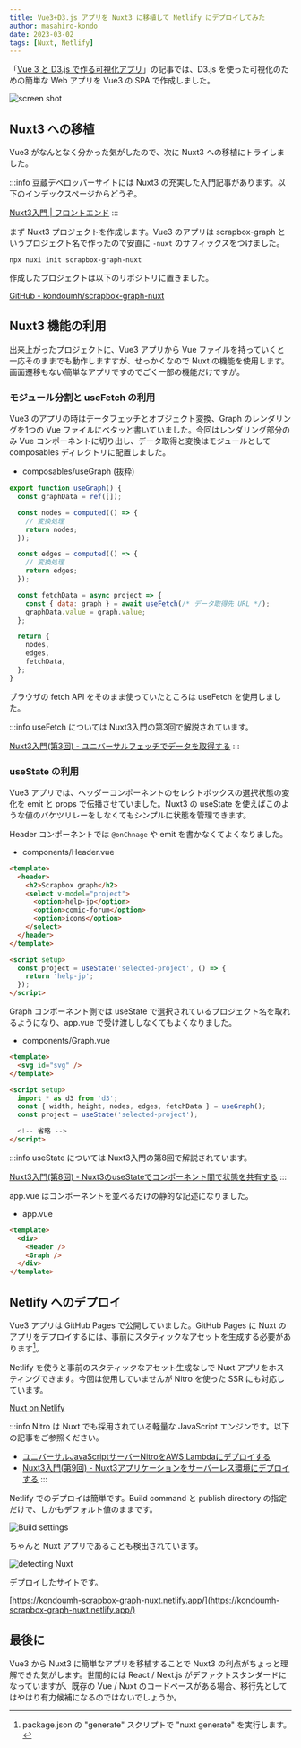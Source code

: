 ```yaml
---
title: Vue3+D3.js アプリを Nuxt3 に移植して Netlify にデプロイしてみた
author: masahiro-kondo
date: 2023-03-02
tags: [Nuxt, Netlify]
---
```


「[Vue 3 と D3.js で作る可視化アプリ](/blogs/2023/02/10/visualization-with-vue3-and-d3/)」の記事では、D3.js を使った可視化のための簡単な Web アプリを Vue3 の SPA で作成しました。

![screen shot](https://i.gyazo.com/e9d577e1fbf8e6494d903172459da7f8.png)

## Nuxt3 への移植
Vue3 がなんとなく分かった気がしたので、次に Nuxt3 への移植にトライしました。

:::info
豆蔵デベロッパーサイトには Nuxt3 の充実した入門記事があります。以下のインデックスページからどうぞ。

[Nuxt3入門 | フロントエンド](https://developer.mamezou-tech.com/frontend/#nuxt3入門)
:::

まず Nuxt3 プロジェクトを作成します。Vue3 のアプリは scrapbox-graph というプロジェクト名で作ったので安直に `-nuxt` のサフィックスをつけました。

```shell
npx nuxi init scrapbox-graph-nuxt
```

作成したプロジェクトは以下のリポジトリに置きました。

[GitHub - kondoumh/scrapbox-graph-nuxt](https://github.com/kondoumh/scrapbox-graph-nuxt)

## Nuxt3 機能の利用
出来上がったプロジェクトに、Vue3 アプリから Vue ファイルを持っていくと一応そのままでも動作しますすが、せっかくなので Nuxt の機能を使用します。画面遷移もない簡単なアプリですのでごく一部の機能だけですが。

### モジュール分割と useFetch の利用
Vue3 のアプリの時はデータフェッチとオブジェクト変換、Graph のレンダリングを1つの Vue ファイルにベタッと書いていました。今回はレンダリング部分のみ Vue コンポーネントに切り出し、データ取得と変換はモジュールとして composables ディレクトリに配置しました。

- composables/useGraph (抜粋)

```javascript
export function useGraph() {
  const graphData = ref([]);

  const nodes = computed(() => {
    // 変換処理
    return nodes;
  });

  const edges = computed(() => {
    // 変換処理
    return edges;
  });

  const fetchData = async project => {
    const { data: graph } = await useFetch(/* データ取得先 URL */);
    graphData.value = graph.value;
  };

  return {
    nodes,
    edges,
    fetchData,
  };
}
```

ブラウザの fetch API をそのまま使っていたところは useFetch を使用しました。

:::info
useFetch については Nuxt3入門の第3回で解説されています。

[Nuxt3入門(第3回) - ユニバーサルフェッチでデータを取得する](/nuxt/nuxt3-universal-fetch/)
:::

### useState の利用
Vue3 アプリでは、ヘッダーコンポーネントのセレクトボックスの選択状態の変化を emit と props で伝播させていました。Nuxt3 の useState を使えばこのような値のバケツリレーをしなくてもシンプルに状態を管理できます。

Header コンポーネントでは `@onChnage` や emit を書かなくてよくなりました。

- components/Header.vue
```html
<template>
  <header>
    <h2>Scrapbox graph</h2>
    <select v-model="project">
      <option>help-jp</option>
      <option>comic-forum</option>
      <option>icons</option>
    </select>
  </header>
</template>

<script setup>
  const project = useState('selected-project', () => {
    return 'help-jp';
  });
</script>
```

Graph コンポーネント側では useState で選択されているプロジェクト名を取れるようになり、app.vue で受け渡ししなくてもよくなりました。

- components/Graph.vue
```html
<template>
  <svg id="svg" />
</template>

<script setup>
  import * as d3 from 'd3';
  const { width, height, nodes, edges, fetchData } = useGraph();
  const project = useState('selected-project');

  <!-- 省略 -->
</script>
```

:::info
useState については Nuxt3入門の第8回で解説されています。

[Nuxt3入門(第8回) - Nuxt3のuseStateでコンポーネント間で状態を共有する](/nuxt/nuxt3-state-management/)
:::

app.vue はコンポーネントを並べるだけの静的な記述になりました。

- app.vue

```html
<template>
  <div>
    <Header />
    <Graph />
  </div>
</template>
```

## Netlify へのデプロイ
Vue3 アプリは GitHub Pages で公開していました。GitHub Pages に Nuxt のアプリをデプロイするには、事前にスタティックなアセットを生成する必要があります[^1]。

Netlify を使うと事前のスタティックなアセット生成なしで Nuxt アプリをホスティングできます。今回は使用していませんが Nitro を使った SSR にも対応しています。

[Nuxt on Netlify](https://docs.netlify.com/integrations/frameworks/nuxt/)

:::info
Nitro は Nuxt でも採用されている軽量な JavaScript エンジンです。以下の記事をご参照ください。

- [ユニバーサルJavaScriptサーバーNitroをAWS Lambdaにデプロイする](/blogs/2022/07/20/nitro_with_lambda/)
- [Nuxt3入門(第9回) - Nuxt3アプリケーションをサーバーレス環境にデプロイする](https://developer.mamezou-tech.com/nuxt/nuxt3-serverless-deploy/)
:::

[^1]: package.json の "generate" スクリプトで "nuxt generate" を実行します。

Netlify でのデプロイは簡単です。Build command と publish directory の指定だけで、しかもデフォルト値のままです。

![Build settings](https://i.gyazo.com/162ddf9d9947e58f860a4dd0f47c6175.png)

ちゃんと Nuxt アプリであることも検出されています。

![detecting Nuxt](https://i.gyazo.com/bcf83326d15dc93a1e7c3f4bc2567cf0.png)

デプロイしたサイトです。

[https://kondoumh-scrapbox-graph-nuxt.netlify.app/](https://kondoumh-scrapbox-graph-nuxt.netlify.app/)

## 最後に
Vue3 から Nuxt3 に簡単なアプリを移植することで Nuxt3 の利点がちょっと理解できた気がします。世間的には React / Next.js がデファクトスタンダードになっていますが、既存の Vue / Nuxt のコードベースがある場合、移行先としてはやはり有力候補になるのではないでしょうか。
